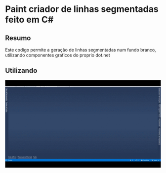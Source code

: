 # Paint criador de linhas segmentadas feito em C#

## Resumo
Este codigo permite a geração de linhas segmentadas num fundo branco, utilizando componentes graficos do proprio dot.net

## Utilizando
![](demonstracao.gif)
